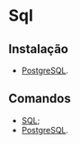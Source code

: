 # Sql

## Instalação
* [PostgreSQL](./Instalação_Configuração/PostgreSQL.md).

## Comandos
* [SQL](./Comandos/SQL.md);
* [PostgreSQL](./Comandos/PostgreSQL.md).
